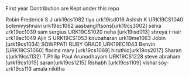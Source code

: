 First year Contribution are Kept under this repo

Robin Frederick S J urk19cs1082
tiya urk19isd016
Ashish K URK19CS1040
bolemvyshnavi urk19ec1062
aasbangiftsons[urk19cs3002]
selva urk19ec1039
sam sergius URK19CS1020
neha [urk19isd013]
shreya r nair urk19ac1049
Ajin S  URK19CS1053
kirubaharan urk19me1063
Jobin [urk19cs1034]
SOWPPATI RUBY GRACE,URK19EC1043
Benvin [URK19CS1060]
florina mary [urk19cs1069]
hiruthic[urk19cs2017]
Sharan s(urk19cs1132) 
T.Philip Paul Arunodhayam URK19CS1228
steve abraham [urk19cs1015]
saran[urk19cs1215]
Rishabh [urk19cs1109]
vishal soy-urk19cs113
amala nikitha
